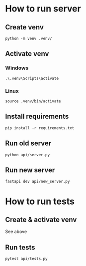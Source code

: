 # How to run server
## Create venv
`python -m venv .venv/`
## Activate venv
### Windows
`.\.venv\Scripts\activate`
### Linux
`source .venv/bin/activate`
## Install requirements
`pip install -r requirements.txt`
## Run old server
`python api/server.py`
## Run new server
`fastapi dev api/new_server.py`

# How to run tests
## Create & activate venv
See above
## Run tests
`pytest api/tests.py`
